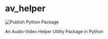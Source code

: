 # av_helper
![Publish Python Package](https://github.com/Vibhu-Agarwal/av_helper/workflows/Publish%20Python%20Package/badge.svg)

An Audio-Video Helper Utility Package in Python
